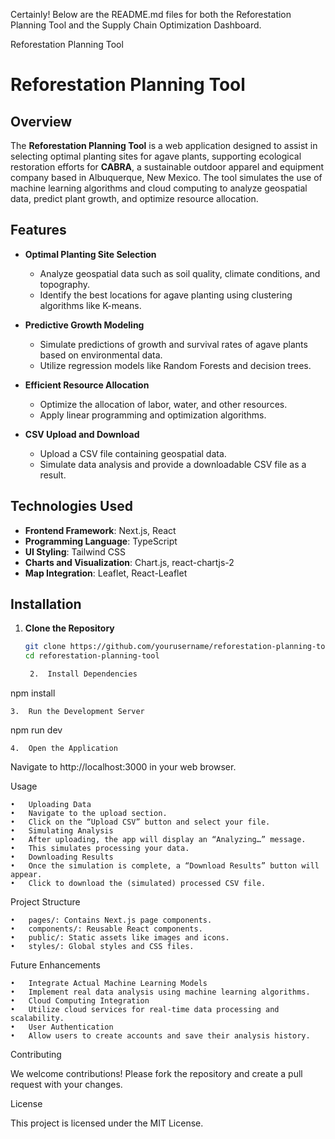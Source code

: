 Certainly! Below are the README.md files for both the Reforestation Planning Tool and the Supply Chain Optimization Dashboard.

Reforestation Planning Tool

# Reforestation Planning Tool

## Overview

The **Reforestation Planning Tool** is a web application designed to assist in selecting optimal planting sites for agave plants, supporting ecological restoration efforts for **CABRA**, a sustainable outdoor apparel and equipment company based in Albuquerque, New Mexico. The tool simulates the use of machine learning algorithms and cloud computing to analyze geospatial data, predict plant growth, and optimize resource allocation.

## Features

- **Optimal Planting Site Selection**
  - Analyze geospatial data such as soil quality, climate conditions, and topography.
  - Identify the best locations for agave planting using clustering algorithms like K-means.

- **Predictive Growth Modeling**
  - Simulate predictions of growth and survival rates of agave plants based on environmental data.
  - Utilize regression models like Random Forests and decision trees.

- **Efficient Resource Allocation**
  - Optimize the allocation of labor, water, and other resources.
  - Apply linear programming and optimization algorithms.

- **CSV Upload and Download**
  - Upload a CSV file containing geospatial data.
  - Simulate data analysis and provide a downloadable CSV file as a result.

## Technologies Used

- **Frontend Framework**: Next.js, React
- **Programming Language**: TypeScript
- **UI Styling**: Tailwind CSS
- **Charts and Visualization**: Chart.js, react-chartjs-2
- **Map Integration**: Leaflet, React-Leaflet

## Installation

1. **Clone the Repository**

   ```bash
   git clone https://github.com/yourusername/reforestation-planning-tool.git
   cd reforestation-planning-tool

	2.	Install Dependencies

npm install


	3.	Run the Development Server

npm run dev


	4.	Open the Application
Navigate to http://localhost:3000 in your web browser.

Usage

	•	Uploading Data
	•	Navigate to the upload section.
	•	Click on the “Upload CSV” button and select your file.
	•	Simulating Analysis
	•	After uploading, the app will display an “Analyzing…” message.
	•	This simulates processing your data.
	•	Downloading Results
	•	Once the simulation is complete, a “Download Results” button will appear.
	•	Click to download the (simulated) processed CSV file.

Project Structure

	•	pages/: Contains Next.js page components.
	•	components/: Reusable React components.
	•	public/: Static assets like images and icons.
	•	styles/: Global styles and CSS files.

Future Enhancements

	•	Integrate Actual Machine Learning Models
	•	Implement real data analysis using machine learning algorithms.
	•	Cloud Computing Integration
	•	Utilize cloud services for real-time data processing and scalability.
	•	User Authentication
	•	Allow users to create accounts and save their analysis history.

Contributing

We welcome contributions! Please fork the repository and create a pull request with your changes.

License

This project is licensed under the MIT License.
